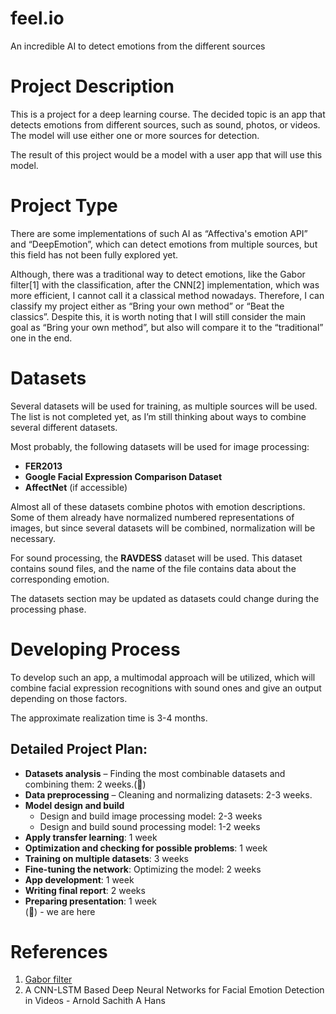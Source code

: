 # feel.io
An incredible AI to detect emotions from the different sources

# Project Description

This is a project for a deep learning course. The decided topic is an app that detects emotions from different sources, such as sound, photos, or videos. The model will use either one or more sources for detection.

The result of this project would be a model with a user app that will use this model.

# Project Type

There are some implementations of such AI as “Affectiva's emotion API” and “DeepEmotion”, which can detect emotions from multiple sources, but this field has not been fully explored yet.

Although, there was a traditional way to detect emotions, like the Gabor filter[1] with the classification, after the CNN[2] implementation, which was more efficient, I cannot call it a classical method nowadays. Therefore, I can classify my project either as “Bring your own method” or “Beat the classics”. Despite this, it is worth noting that I will still consider the main goal as “Bring your own method”, but also will compare it to the “traditional” one in the end.

# Datasets

Several datasets will be used for training, as multiple sources will be used. The list is not completed yet, as I’m still thinking about ways to combine several different datasets.

Most probably, the following datasets will be used for image processing:
- **FER2013**
- **Google Facial Expression Comparison Dataset**
- **AffectNet** (if accessible)

Almost all of these datasets combine photos with emotion descriptions. Some of them already have normalized numbered representations of images, but since several datasets will be combined, normalization will be necessary.

For sound processing, the **RAVDESS** dataset will be used. This dataset contains sound files, and the name of the file contains data about the corresponding emotion.

The datasets section may be updated as datasets could change during the processing phase.

# Developing Process

To develop such an app, a multimodal approach will be utilized, which will combine facial expression recognitions with sound ones and give an output depending on those factors.

The approximate realization time is 3-4 months.

## Detailed Project Plan:

- **Datasets analysis** – Finding the most combinable datasets and combining them: 2 weeks.(🚧)
- **Data preprocessing** – Cleaning and normalizing datasets: 2-3 weeks.
- **Model design and build** 
  - Design and build image processing model: 2-3 weeks 
  - Design and build sound processing model: 1-2 weeks
- **Apply transfer learning**: 1 week
- **Optimization and checking for possible problems**: 1 week
- **Training on multiple datasets**: 3 weeks
- **Fine-tuning the network**: Optimizing the model: 2 weeks 
- **App development**: 1 week
- **Writing final report**: 2 weeks
- **Preparing presentation**: 1 week\
(🚧) - we are here
# References 

1. [Gabor filter](https://www.sciencedirect.com/science/article/abs/pii/S0045790621001890)
2. A CNN-LSTM Based Deep Neural Networks for Facial Emotion Detection in Videos - Arnold Sachith A Hans



